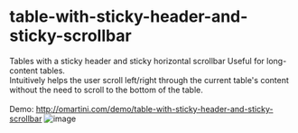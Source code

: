 # table-with-sticky-header-and-sticky-scrollbar
Tables with a sticky header and sticky horizontal scrollbar
Useful for long-content tables.<br> 
Intuitively helps the user scroll left/right through the current table's content without the need to scroll to the bottom of the table.
<br><br>
Demo: http://omartini.com/demo/table-with-sticky-header-and-sticky-scrollbar
![image](https://github.com/user-attachments/assets/ac7f2a25-1485-441f-beec-4fe58db90e3f)
